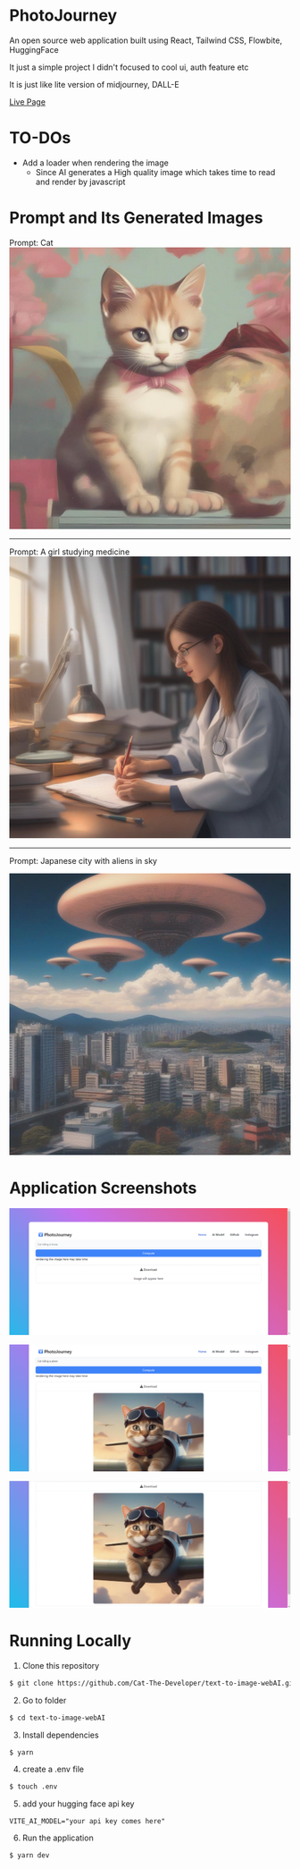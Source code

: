 # PhotoJourney

An open source web application built using React, Tailwind CSS, Flowbite, HuggingFace

It just a simple project I didn't focused to cool ui, auth feature etc

It is just like lite version of midjourney, DALL-E

<a href="https://text-to-image-web-ai.vercel.app">Live Page</a>

# TO-DOs
* Add a loader when rendering the image
  * Since AI generates a High quality image which takes time to read and render by javascript

# Prompt and Its Generated Images

Prompt: Cat
![cat](image.png)

<hr/>

Prompt: A girl studying medicine
![A girl studying medicine](image-1.png)

<hr />
Prompt: Japanese city with aliens in sky

![Japanese city with aliens in sky](image-2.png)

# Application Screenshots

![homepage](image-3.png)

![alt text](image-4.png)

![alt text](image-5.png)

# Running Locally

1. Clone this repository

```bash
$ git clone https://github.com/Cat-The-Developer/text-to-image-webAI.git
```

2. Go to folder

```bash
$ cd text-to-image-webAI
```

3. Install dependencies

```bash
$ yarn
```

4. create a .env file

```bash
$ touch .env
```

5. add your hugging face api key

```
VITE_AI_MODEL="your api key comes here"
```

6. Run the application

```bash
$ yarn dev
```

